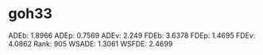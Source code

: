 # goh33

ADEb: 1.8966
ADEp: 0.7569
ADEv: 2.249
FDEb: 3.6378
FDEp: 1.4695
FDEv: 4.0862
Rank: 905
WSADE: 1.3061
WSFDE: 2.4699